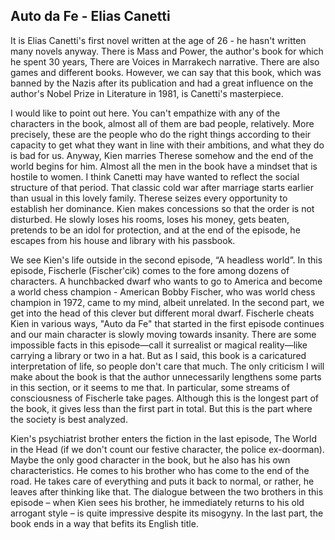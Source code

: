 ## Auto da Fe - Elias Canetti

It is Elias Canetti's first novel written at the age of 26 - he hasn't written many novels anyway. There is Mass and Power, the author's book for which he spent 30 years, There are Voices in Marrakech narrative. There are also games and different books. However, we can say that this book, which was banned by the Nazis after its publication and had a great influence on the author's Nobel Prize in Literature in 1981, is Canetti's masterpiece.

I would like to point out here. You can't empathize with any of the characters in the book, almost all of them are bad people, relatively. More precisely, these are the people who do the right things according to their capacity to get what they want in line with their ambitions, and what they do is bad for us. Anyway, Kien marries Therese somehow and the end of the world begins for him. Almost all the men in the book have a mindset that is hostile to women. I think Canetti may have wanted to reflect the social structure of that period. That classic cold war after marriage starts earlier than usual in this lovely family. Therese seizes every opportunity to establish her dominance. Kien makes concessions so that the order is not disturbed. He slowly loses his rooms, loses his money, gets beaten, pretends to be an idol for protection, and at the end of the episode, he escapes from his house and library with his passbook.

We see Kien's life outside in the second episode, “A headless world”. In this episode, Fischerle (Fischer'cik) comes to the fore among dozens of characters. A hunchbacked dwarf who wants to go to America and become a world chess champion - American Bobby Fischer, who was world chess champion in 1972, came to my mind, albeit unrelated. In the second part, we get into the head of this clever but different moral dwarf. Fischerle cheats Kien in various ways, "Auto da Fe" that started in the first episode continues and our main character is slowly moving towards insanity. There are some impossible facts in this episode—call it surrealist or magical reality—like carrying a library or two in a hat. But as I said, this book is a caricatured interpretation of life, so people don't care that much. The only criticism I will make about the book is that the author unnecessarily lengthens some parts in this section, or it seems to me that. In particular, some streams of consciousness of Fischerle take pages. Although this is the longest part of the book, it gives less than the first part in total. But this is the part where the society is best analyzed.

Kien's psychiatrist brother enters the fiction in the last episode, The World in the Head (if we don't count our festive character, the police ex-doorman). Maybe the only good character in the book, but he also has his own characteristics. He comes to his brother who has come to the end of the road. He takes care of everything and puts it back to normal, or rather, he leaves after thinking like that. The dialogue between the two brothers in this episode – when Kien sees his brother, he immediately returns to his old arrogant style – is quite impressive despite its misogyny. In the last part, the book ends in a way that befits its English title.